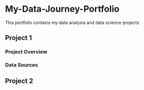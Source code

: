# My-Data-Journey-Portfolio
This portfolio contains my data analysis and data science projects

## Project 1
### Project Overview

### Data Sources


## Project 2
